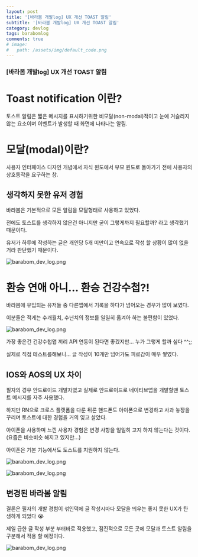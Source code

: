 ```yaml
---
layout: post
title: '[바라봄 개발log] UX 개선 TOAST 알림'
subtitle: '[바라봄 개발log] UX 개선 TOAST 알림'
category: devlog
tags: barabomlog
comments: true
# image: 
#   path: /assets/img/default_code.png
---
```


### [바라봄 개발log] UX 개선 TOAST 알림

# Toast notification 이란?

토스트 알림은 짧은 메시지를 표시하기위한 비모달(non-modal)적이고 눈에 거슬리지 않는 요소이며 이벤트가 발생할 때 화면에 나타나는 알림.

# 모달(modal)이란?

사용자 인터페이스 디자인 개념에서 자식 윈도에서 부모 윈도로 돌아가기 전에 사용자의 상호동작을 요구하는 창.


## 생각하지 못한 유저 경험

바라봄은 기본적으로 모든 알림을 모달형태로 사용하고 있었다.

전에도 토스트를 생각하지 않은건 아니지만 굳이 그렇게까지 필요할까? 라고 생각했기 때문이다. 

유저가 하루에 작성하는 글은 개인당 5개 미만이고 연속으로 작성 할 상황이 많이 없을거라 판단했기 때문이다.

![barabom_dev_log.png](/assets/img/post/uxalert01.gif)

# 환승 연애 아니... 환승 건강수첩?!

바라봄에 유입되는 유저들 중 다른앱에서 기록을 하다가 넘어오는 경우가 많이 보였다.

이분들은 적게는 수개월치, 수년치의 정보를 일일히 옮겨아 하는 불편함이 있었다.

![barabom_dev_log.png](/assets/img/post/uxalert03.png)

가장 좋은건 건강수첩앱 끼리 API 연동이 된다면 좋겠지만... 누가 그렇게 할까 싶다 ^^;;

실제로 직접 테스트를해보니... 글 작성이 10개만 넘어가도 피로감이 매우 쌓였다.


## IOS와 AOS의 UX 차이

필자의 경우 안드로이드 개발자였고 실제로 안드로이드로 네이티브앱을 개발할땐 토스트 메시지를 자주 사용했다.

하지만 RN으로 크로스 플랫폼을 다룬 뒤론 핸드폰도 아이폰으로 변경하고 사과 놓장을 꾸리며 토스트에 대한 경험을 거의 잊고 살았다.

아이폰을 사용하며 느낀 사용자 경험은 변경 사항을 일일히 고지 하지 않는다는 것이다. (요즘은 비슷비슷 해지고 있지만...)

아이폰은 기본 기능에서도 토스트를 지원하지 않는다.

![barabom_dev_log.png](/assets/img/post/uxalert04.gif)

![barabom_dev_log.png](/assets/img/post/uxalert05.gif)



## 변경된 바라봄 알림

결론은 필자의 개발 경험이 섞인덕에 글 작성시마다 모달을 띄우는 좋지 못한 UX가 탄생하게 되었다 😭

제일 급한 글 작성 부분 부터바로 적용했고, 점진적으로 모든 곳에 모달과 토스트 알림을 구분해서 적용 할 예정이다.

![barabom_dev_log.png](/assets/img/post/uxalert02.gif)